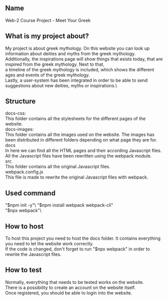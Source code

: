 ## Name
Web-2 Course Project - Meet Your Greek


## What is my project about?
My project is about greek mythology. On this website you can look up information about deities and myths from the greek mythology.\
Additionally, the inspirations page will show things that exists today, that are inspired from the greek mythology. Next to that,\
a timeline of the greek mythology is included, which shows the different ages and events of the greek mythology.\
Lastly, a user-system has been integrated in order to be able to send suggestions about new deities, myths or inspirations.\

## Structure
docs-css:\
 This folder contains all the stylesheets for the different pages of the website.\
docs-images:\
 This folder contains all the images used on the website. The images has been distributed in different folders depending on what page they are for.\
docs\
 In here we can find all the HTML pages and their according Javascript files. All the Javascript files have been rewritten using the webpack module.\
src\
 This folder contains all the original Javascript files.\
webpack.config.js\
 This file is made to rewrite the original Javascript files with webpack.


## Used command
"$npm init -y"\
"$npm install webpack webpack-cli"\
"$npx webpack"\


## How to host
To host this project you need to host the docs folder. It contains everything you need to let the website work correctly. \
If the code is changed, don't forget to run "$npx webpack" in order to rewrite the Javascript files.


## How to test
Normally, everything that needs to be tested works on the website.\
There is a possibility to create an account on the website itself. \
Once registered, you should be able to login into the website.

